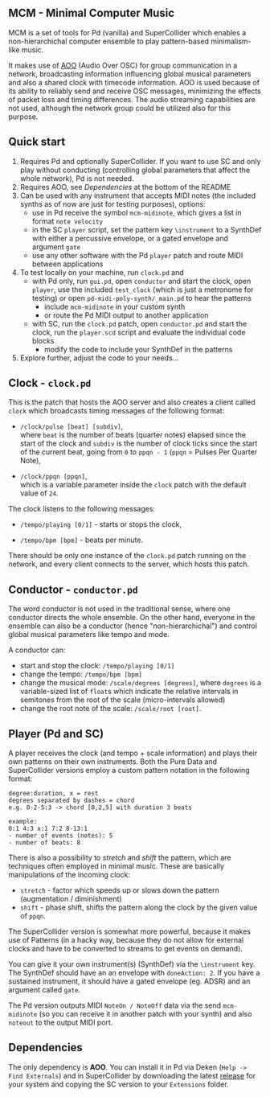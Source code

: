 MCM - Minimal Computer Music
----------------------------
MCM is a set of tools for Pd (vanilla) and SuperCollider which enables a non-hierarchichal computer ensemble to play pattern-based minimalism-like music.

It makes use of [AOO](https://git.iem.at/aoo/aoo) (Audio Over OSC) for group communication in a network, broadcasting information influencing global musical parameters and also a shared clock with timecode information. AOO is used because of its ability to reliably send and receive OSC messages, minimizing the effects of packet loss and timing differences. The audio streaming capabilities are not used, although the network group could be utilized also for this purpose.

Quick start
-----------
1. Requires Pd and optionally SuperCollider. If you want to use SC and only play without conducting (controlling global parameters that affect the whole network), Pd is not needed.
2. Requires AOO, see *Dependencies* at the bottom of the README
3. Can be used with any instrument that accepts MIDI notes (the included synths as of now are just for testing purposes), options:
    - use in Pd receive the symbol `mcm-midinote`, which gives a list in format `note velocity`
    - in the SC `player` script, set the pattern key `\instrument` to a SynthDef with either a percussive envelope, or a gated envelope and argument `gate`
    - use any other software with the Pd `player` patch and route MIDI between applications
4. To test locally on your machine, run `clock.pd` and
    - with Pd only, run `gui.pd`, open `conductor` and start the clock, open `player`, use the included `test_clock` (which is just a metronome for testing) or open `pd-midi-poly-synth/_main.pd` to hear the patterns
        - include `mcm-midinote` in your custom synth
        - or route the Pd MIDI output to another application
    - with SC, run the `clock.pd` patch, open `conductor.pd` and start the clock, run the `player.scd` script and evaluate the individual code blocks
        - modify the code to include your SynthDef in the patterns
5. Explore further, adjust the code to your needs...

Clock - `clock.pd`
-----------------
This is the patch that hosts the AOO server and also creates a client called `clock` which broadcasts timing messages of the following format:
- `/clock/pulse [beat] [subdiv]`,  
 where `beat` is the number of beats (quarter notes) elapsed since the start of the clock and `subdiv` is the number of clock ticks since the start of the current beat, going from `0` to `ppqn - 1` (`ppqn` = Pulses Per Quarter Note),

 - `/clock/ppqn [ppqn]`,  
 which is a variable parameter inside the `clock` patch with the default value of `24`.

 The clock listens to the following messages:

 - `/tempo/playing [0/1]` - starts or stops the clock,

 - `/tempo/bpm [bpm]` - beats per minute.

 There should be only one instance of the `clock.pd` patch running on the network, and every client connects to the server, which hosts this patch.

 Conductor - `conductor.pd`
 -------------------------
 The word conductor is not used in the traditional sense, where one conductor directs the whole ensemble. On the other hand, everyone in the ensemble can also be a conductor (hence "non-hierarchichal") and control global musical parameters like tempo and mode.

 A conductor can:

 - start and stop the clock: `/tempo/playing [0/1]`
 - change the tempo:  `/tempo/bpm [bpm]`
 - change the musical mode: `/scale/degrees [degrees]`,
 where `degrees` is a variable-sized list of `float`s which indicate the relative intervals in semitones from the root of the scale (micro-intervals allowed)
 - change the root note of the scale: `/scale/root [root]`.

 Player (Pd and SC)
 ------------------
 A player receives the clock (and tempo + scale information) and plays their own patterns on their own instruments. Both the Pure Data and SuperCollider versions employ a custom pattern notation in the following format:
 ```
 degree:duration, x = rest
degrees separated by dashes = chord
e.g. 0-2-5:3 -> chord [0,2,5] with duration 3 beats

example:
0:1 4:3 x:1 7:2 8-13:1
- number of events (notes): 5
- number of beats: 8
 ```

There is also a possibility to *stretch* and *shift* the pattern, which are techniques often employed in minimal music. These are basically manipulations of the incoming clock:
 - `stretch` - factor which speeds up or slows down the pattern (augmentation / diminishment)
 - `shift` - phase shift, shifts the pattern along the clock by the given value of `ppqn`.

 The SuperCollider version is somewhat more powerful, because it makes use of Patterns (in a hacky way, because they do not allow for external clocks and have to be converted to streams to get events on demand).

 You can give it your own instrument(s) (SynthDef) via the `\instrument` key. The SynthDef should have an an envelope with `doneAction: 2`. If you have a sustained instrument, it should have a gated envelope (eg. ADSR) and an argument called `gate`.

 The Pd version outputs MIDI `NoteOn / NoteOff` data via the send `mcm-midinote` (so you can receive it in another patch with your synth) and also `noteout` to the output MIDI port.

 Dependencies
 ------------
 The only dependency is **AOO**. You can install it in Pd via Deken (`Help -> Find Externals`) and in SuperCollider by downloading the latest [release](https://git.iem.at/aoo/aoo/-/releases) for your system and copying the SC version to your `Extensions` folder.
